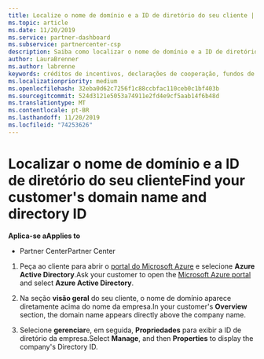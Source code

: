 ```yaml
---
title: Localize o nome de domínio e a ID de diretório do seu cliente | Centro de parceiros
ms.topic: article
ms.date: 11/20/2019
ms.service: partner-dashboard
ms.subservice: partnercenter-csp
description: Saiba como localizar o nome de domínio e a ID de diretório do seu cliente ao enviar uma declaração.
author: LauraBrenner
ms.author: labrenne
keywords: créditos de incentivos, declarações de cooperação, fundos de cooperação, OSA, ISV, associação de receita, nome de domínio, ID de diretório
ms.localizationpriority: medium
ms.openlocfilehash: 32eba0d62c7256f1c88ccbfac110ceb0c1bf403b
ms.sourcegitcommit: 524d3121e5053a74911e2fd4e9cf5aab14f6b48d
ms.translationtype: MT
ms.contentlocale: pt-BR
ms.lasthandoff: 11/20/2019
ms.locfileid: "74253626"
---
```

# <a name="find-your-customers-domain-name-and-directory-id"></a><span data-ttu-id="01264-104">Localizar o nome de domínio e a ID de diretório do seu cliente</span><span class="sxs-lookup"><span data-stu-id="01264-104">Find your customer's domain name and directory ID</span></span>

<span data-ttu-id="01264-105">**Aplica-se a**</span><span class="sxs-lookup"><span data-stu-id="01264-105">**Applies to**</span></span>

-  <span data-ttu-id="01264-106">Partner Center</span><span class="sxs-lookup"><span data-stu-id="01264-106">Partner Center</span></span>

1.  <span data-ttu-id="01264-107">Peça ao cliente para abrir o [portal do Microsoft Azure](https://ms.portal.azure.com/#home) e selecione **Azure Active Directory**.</span><span class="sxs-lookup"><span data-stu-id="01264-107">Ask your customer to open the [Microsoft Azure portal](https://ms.portal.azure.com/#home) and select **Azure Active Directory**.</span></span> 

2.  <span data-ttu-id="01264-108">Na seção **visão geral** do seu cliente, o nome de domínio aparece diretamente acima do nome da empresa.</span><span class="sxs-lookup"><span data-stu-id="01264-108">In your customer's **Overview** section, the domain name appears directly above the company name.</span></span>  

3.  <span data-ttu-id="01264-109">Selecione **gerenciar**e, em seguida, **Propriedades** para exibir a ID de diretório da empresa.</span><span class="sxs-lookup"><span data-stu-id="01264-109">Select **Manage**, and then **Properties** to display the company's Directory ID.</span></span>
